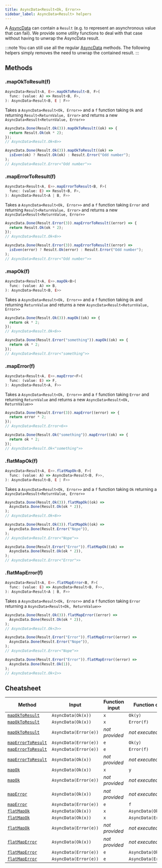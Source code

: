 ```yaml
---
title: AsyncData<Result<Ok, Error>>
sidebar_label: AsyncData<Result> helpers
---
```


A [AsyncData](./async-data) can contain a `Result` (e.g. to represent an asynchronous value that can fail). We provide some utility functions to deal with that case without having to unwrap the AsyncData result.

:::note
You can still use all the regular [AsyncData](./async-data) methods. The following helpers simply removes the need to unwrap the contained result.
:::

## Methods

### .mapOkToResult(f)

```ts
AsyncData<Result<A, E>>.mapOkToResult<B, F>(
  func: (value: A) => Result<B, F>,
): AsyncData<Result<B, E | F>>
```

Takes a `AsyncData<Result<Ok, Error>>` and a `f` function taking `Ok` and returning `Result<ReturnValue, Error>` and returns a new `AsyncData<Result<ReturnValue, Error>>`

```ts title="Examples"
AsyncData.Done(Result.Ok(3)).mapOkToResult((ok) => {
  return Result.Ok(ok * 2);
});
// AsyncData<Result.Ok<6>>

AsyncData.Done(Result.Ok(3)).mapOkToResult((ok) =>
  isEven(ok) ? Result.Ok(ok) : Result.Error("Odd number");
);
// AsyncData<Result.Error<"Odd number">>
```

### .mapErrorToResult(f)

```ts
AsyncData<Result<A, E>>.mapErrorToResult<B, F>(
  func: (value: E) => Result<B, F>,
): AsyncData<Result<A | B, F>>
```

Takes a `AsyncData<Result<Ok, Error>>` and a `f` function taking `Error` and returning `Result<ReturnValue, Error>` and returns a new `AsyncData<Result<ReturnValue, Error>>`

```ts title="Examples"
AsyncData.Done(Result.Error(3)).mapErrorToResult((error) => {
  return Result.Ok(ok * 2);
});
// AsyncData<Result.Ok<6>>

AsyncData.Done(Result.Error(3)).mapErrorToResult((error) =>
  isEven(error) ? Result.Ok(error) : Result.Error("Odd number");
);
// AsyncData<Result.Error<"Odd number">>
```

### .mapOk(f)

```ts
AsyncData<Result<A, E>>.mapOk<B>(
  func: (value: A) => B,
): AsyncData<Result<B, E>>
```

Takes a `AsyncData<Result<Ok, Error>>` and a `f` function taking `Ok` and returning `ReturnValue` and returns a new `AsyncData<Result<ReturnValue, Error>>`

```ts title="Examples"
AsyncData.Done(Result.Ok(3)).mapOk((ok) => {
  return ok * 2;
});
// AsyncData<Result.Ok<6>>

AsyncData.Done(Result.Error("something")).mapOk((ok) => {
  return ok * 2;
});
// AsyncData<Result.Error<"something">>
```

### .mapError(f)

```ts
AsyncData<Result<A, E>>.mapError<F>(
  func: (value: E) => F,
): AsyncData<Result<A, F>>
```

Takes a `AsyncData<Result<Ok, Error>>` and a `f` function taking `Error` and returning `ReturnValue` and returns a new `AsyncData<Result<Ok, ReturnValue>>`

```ts title="Examples"
AsyncData.Done(Result.Error(3)).mapError((error) => {
  return error * 2;
});
// AsyncData<Result.Error<6>>

AsyncData.Done(Result.Ok("something")).mapError((ok) => {
  return ok * 2;
});
// AsyncData<Result.Ok<"something">>
```

### .flatMapOk(f)

```ts
AsyncData<Result<A, E>>.flatMapOk<B, F>(
  func: (value: A) => AsyncData<Result<B, F>>,
): AsyncData<Result<B, E | F>>
```

Takes a `AsyncData<Result<Ok, Error>>` and a `f` function taking `Ok` returning a `AsyncData<Result<ReturnValue, Error>>`

```ts title="Examples"
AsyncData.Done(Result.Ok(3)).flatMapOk((ok) =>
  AsyncData.Done(Result.Ok(ok * 2)),
);
// AsyncData<Result.Ok<6>>

AsyncData.Done(Result.Ok(3)).flatMapOk((ok) =>
  AsyncData.Done(Result.Error("Nope")),
);
// AsyncData<Result.Error<"Nope">>

AsyncData.Done(Result.Error("Error")).flatMapOk((ok) =>
  AsyncData.Done(Result.Ok(ok * 2)),
);
// AsyncData<Result.Error<"Error">>
```

### .flatMapError(f)

```ts
AsyncData<Result<A, E>>.flatMapError<B, F>(
  func: (value: E) => AsyncData<Result<B, F>>,
): AsyncData<Result<A | B, F>>
```

Takes a `AsyncData<Result<Ok, Error>>` and a `f` function taking `Error` returning a `AsyncData<Result<Ok, ReturnValue>>`

```ts title="Examples"
AsyncData.Done(Result.Ok(3)).flatMapError((error) =>
  AsyncData.Done(Result.Ok(ok * 2)),
);
// AsyncData<Result.Ok<3>>

AsyncData.Done(Result.Error("Error")).flatMapError((error) =>
  AsyncData.Done(Result.Error("Nope")),
);
// AsyncData<Result.Error<"Nope">>

AsyncData.Done(Result.Error("Error")).flatMapError((error) =>
  AsyncData.Done(Result.Ok(1)),
);
// AsyncData<Result.Ok<1>>
```

## Cheatsheet

| Method                                   | Input                 | Function input | Function output       | Returned value        |
| ---------------------------------------- | --------------------- | -------------- | --------------------- | --------------------- |
| [`mapOkToResult`](#mapoktoresultf)       | `AsyncData(Ok(x))`    | `x`            | `Ok(y)`               | `AsyncData(Ok(y))`    |
| [`mapOkToResult`](#mapoktoresultf)       | `AsyncData(Ok(x))`    | `x`            | `Error(f)`            | `AsyncData(Error(f))` |
| [`mapOkToResult`](#mapoktoresultf)       | `AsyncData(Error(e))` | _not provided_ | _not executed_        | `AsyncData(Error(e))` |
| [`mapErrorToResult`](#maperrortoresultf) | `AsyncData(Error(e))` | `e`            | `Ok(y)`               | `AsyncData(Ok(y))`    |
| [`mapErrorToResult`](#maperrortoresultf) | `AsyncData(Error(e))` | `e`            | `Error(f)`            | `AsyncData(Error(f))` |
| [`mapErrorToResult`](#maperrortoresultf) | `AsyncData(Ok(x))`    | _not provided_ | _not executed_        | `AsyncData(Ok(x))`    |
| [`mapOk`](#mapokf)                       | `AsyncData(Ok(x))`    | `x`            | `y`                   | `AsyncData(Ok(y))`    |
| [`mapOk`](#mapokf)                       | `AsyncData(Error(e))` | _not provided_ | _not executed_        | `AsyncData(Error(e))` |
| [`mapError`](#maperrorf)                 | `AsyncData(Ok(x))`    | _not provided_ | _not executed_        | `AsyncData(Ok(x))`    |
| [`mapError`](#maperrorf)                 | `AsyncData(Error(e))` | `e`            | `f`                   | `AsyncData(Error(f))` |
| [`flatMapOk`](#flatmapokf)               | `AsyncData(Ok(x))`    | `x`            | `AsyncData(Ok(y))`    | `AsyncData(Ok(y))`    |
| [`flatMapOk`](#flatmapokf)               | `AsyncData(Ok(x))`    | `x`            | `AsyncData(Error(f))` | `AsyncData(Error(f))` |
| [`flatMapOk`](#flatmapokf)               | `AsyncData(Error(e))` | _not provided_ | _not executed_        | `AsyncData(Error(e))` |
| [`flatMapError`](#flatmaperrorf)         | `AsyncData(Ok(x))`    | _not provided_ | _not executed_        | `AsyncData(Ok(x))`    |
| [`flatMapError`](#flatmaperrorf)         | `AsyncData(Error(e))` | `e`            | `AsyncData(Ok(y))`    | `AsyncData(Ok(y))`    |
| [`flatMapError`](#flatmaperrorf)         | `AsyncData(Error(e))` | `e`            | `AsyncData(Error(f))` | `AsyncData(Error(f))` |
